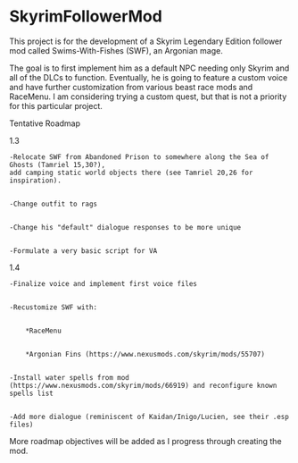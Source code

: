 # SkyrimFollowerMod
This project is for the development of a Skyrim Legendary Edition
follower mod called Swims-With-Fishes (SWF), an Argonian mage.

The goal is to first implement him as a default NPC needing only Skyrim
and all of the DLCs to function. Eventually, he is going to feature a
custom voice and have further customization from various beast race mods and
RaceMenu. I am considering trying a custom quest, but that is not a priority
for this particular project.


Tentative Roadmap


1.3


	-Relocate SWF from Abandoned Prison to somewhere along the Sea of Ghosts (Tamriel 15,30?),
	add camping static world objects there (see Tamriel 20,26 for inspiration).
	
	
	-Change outfit to rags
	
	
	-Change his "default" dialogue responses to be more unique
	
	
	-Formulate a very basic script for VA
	
	
1.4


	-Finalize voice and implement first voice files
	
	
	-Recustomize SWF with:
	
	
		*RaceMenu
		
		
		*Argonian Fins (https://www.nexusmods.com/skyrim/mods/55707)
		
		
	-Install water spells from mod (https://www.nexusmods.com/skyrim/mods/66919) and reconfigure known spells list
	
	
	-Add more dialogue (reminiscent of Kaidan/Inigo/Lucien, see their .esp files)
	
	
More roadmap objectives will be added as I progress through creating the mod.
